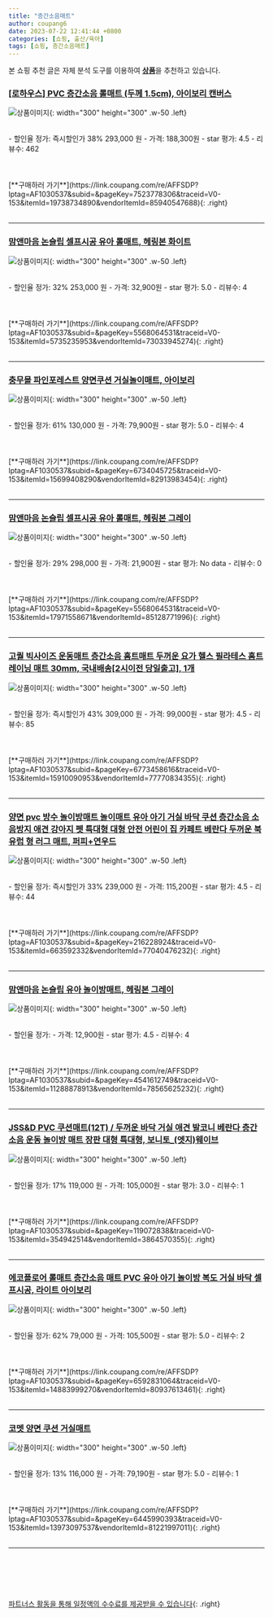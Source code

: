 ```yaml
---
title: "층간소음매트"
author: coupang6
date: 2023-07-22 12:41:44 +0800
categories: [쇼핑, 출산/육아]
tags: [쇼핑, 층간소음매트]
---
```


본 쇼핑 추천 글은 자체 분석 도구를 이용하여 [**상품**](https://link.coupang.com/a/bao1ui)을 추천하고 있습니다.

### [[로하우스] PVC 층간소음 롤매트 (두께 1.5cm), 아이보리 캔버스](https://link.coupang.com/re/AFFSDP?lptag=AF1030537&subid=&pageKey=7523778306&traceid=V0-153&itemId=19738734890&vendorItemId=85940547688)

![상품이미지](https://thumbnail6.coupangcdn.com/thumbnails/remote/230x230ex/image/vendor_inventory/a8fd/fa29e0dbdeeccbf7a18fe3af151839304b07c6417473f085e7f160d94901.jpg){: width="300" height="300" .w-50 .left}


<br>
- 할인율 정가: 즉시할인가 38%  293,000   원
- 가격: 188,300원
- star 평가: 4.5
- 리뷰수: 462
<br>
<br>
<br>
<br>
[**구매하러 가기**](https://link.coupang.com/re/AFFSDP?lptag=AF1030537&subid=&pageKey=7523778306&traceid=V0-153&itemId=19738734890&vendorItemId=85940547688){: .right}
<br>
<br>

---

### [맘앤마음 논슬립 셀프시공 유아 롤매트, 헤링본 화이트](https://link.coupang.com/re/AFFSDP?lptag=AF1030537&subid=&pageKey=5568064531&traceid=V0-153&itemId=5735235953&vendorItemId=73033945274)

![상품이미지](https://thumbnail10.coupangcdn.com/thumbnails/remote/230x230ex/image/retail/images/1636693027993826-c41c6d59-1345-4a4d-b47c-97c3a91a0ed4.png){: width="300" height="300" .w-50 .left}


<br>
- 할인율 정가: 32%  253,000   원
- 가격: 32,900원
- star 평가: 5.0
- 리뷰수: 4
<br>
<br>
<br>
<br>
[**구매하러 가기**](https://link.coupang.com/re/AFFSDP?lptag=AF1030537&subid=&pageKey=5568064531&traceid=V0-153&itemId=5735235953&vendorItemId=73033945274){: .right}
<br>
<br>

---

### [충무몰 파인포레스트 양면쿠션 거실놀이매트, 아이보리](https://link.coupang.com/re/AFFSDP?lptag=AF1030537&subid=&pageKey=6734045725&traceid=V0-153&itemId=15699408290&vendorItemId=82913983454)

![상품이미지](https://thumbnail10.coupangcdn.com/thumbnails/remote/230x230ex/image/rs_quotation_api/fqdxk7lx/6c1211bde4074a9abee8176bf4656089.jpg){: width="300" height="300" .w-50 .left}


<br>
- 할인율 정가: 61%  130,000   원
- 가격: 79,900원
- star 평가: 5.0
- 리뷰수: 4
<br>
<br>
<br>
<br>
[**구매하러 가기**](https://link.coupang.com/re/AFFSDP?lptag=AF1030537&subid=&pageKey=6734045725&traceid=V0-153&itemId=15699408290&vendorItemId=82913983454){: .right}
<br>
<br>

---

### [맘앤마음 논슬립 셀프시공 유아 롤매트, 헤링본 그레이](https://link.coupang.com/re/AFFSDP?lptag=AF1030537&subid=&pageKey=5568064531&traceid=V0-153&itemId=17971558671&vendorItemId=85128771996)

![상품이미지](https://thumbnail10.coupangcdn.com/thumbnails/remote/230x230ex/image/rs_quotation_api/sokwfy2f/6698a89662644012b5fed0c4deb35f38.jpg){: width="300" height="300" .w-50 .left}


<br>
- 할인율 정가: 29%  298,000   원
- 가격: 21,900원
- star 평가: No data
- 리뷰수: 0
<br>
<br>
<br>
<br>
[**구매하러 가기**](https://link.coupang.com/re/AFFSDP?lptag=AF1030537&subid=&pageKey=5568064531&traceid=V0-153&itemId=17971558671&vendorItemId=85128771996){: .right}
<br>
<br>

---

### [고퀄 빅사이즈 운동매트 층간소음 홈트매트 두꺼운 요가 헬스 필라테스 홈트레이닝 매트 30mm, 국내배송[2시이전 당일출고], 1개](https://link.coupang.com/re/AFFSDP?lptag=AF1030537&subid=&pageKey=6773458616&traceid=V0-153&itemId=15910090953&vendorItemId=77770834355)

![상품이미지](https://thumbnail6.coupangcdn.com/thumbnails/remote/230x230ex/image/vendor_inventory/08cb/93f8f8064ed7291c893d7f52a36d725511fd79e755ca419b7d1b4a4c28ae.jpg){: width="300" height="300" .w-50 .left}


<br>
- 할인율 정가: 즉시할인가 43%  309,000   원
- 가격: 99,000원
- star 평가: 4.5
- 리뷰수: 85
<br>
<br>
<br>
<br>
[**구매하러 가기**](https://link.coupang.com/re/AFFSDP?lptag=AF1030537&subid=&pageKey=6773458616&traceid=V0-153&itemId=15910090953&vendorItemId=77770834355){: .right}
<br>
<br>

---

### [양면 pvc 방수 놀이방매트 놀이매트 유아 아기 거실 바닥 쿠션 층간소음 소음방지 애견 강아지 펫 특대형 대형 안전 어린이 집 카페트 베란다 두꺼운 북유럽 형 러그 매트, 퍼피+연우드](https://link.coupang.com/re/AFFSDP?lptag=AF1030537&subid=&pageKey=216228924&traceid=V0-153&itemId=663592332&vendorItemId=77040476232)

![상품이미지](https://thumbnail9.coupangcdn.com/thumbnails/remote/230x230ex/image/vendor_inventory/142e/6b1fe331967f0a2b503c6e50af92c0c9b337763a10d6a7264ddf0b780326.jpg){: width="300" height="300" .w-50 .left}


<br>
- 할인율 정가: 즉시할인가 33%  239,000   원
- 가격: 115,200원
- star 평가: 4.5
- 리뷰수: 44
<br>
<br>
<br>
<br>
[**구매하러 가기**](https://link.coupang.com/re/AFFSDP?lptag=AF1030537&subid=&pageKey=216228924&traceid=V0-153&itemId=663592332&vendorItemId=77040476232){: .right}
<br>
<br>

---

### [맘앤마음 논슬립 유아 놀이방매트, 헤링본 그레이](https://link.coupang.com/re/AFFSDP?lptag=AF1030537&subid=&pageKey=4541612749&traceid=V0-153&itemId=11288878913&vendorItemId=78565625232)

![상품이미지](https://thumbnail6.coupangcdn.com/thumbnails/remote/230x230ex/image/rs_quotation_api/1poxnldu/311d90ed6f384baca77b8251ce1de262.jpg){: width="300" height="300" .w-50 .left}


<br>
- 할인율 정가: 
- 가격: 12,900원
- star 평가: 4.5
- 리뷰수: 4
<br>
<br>
<br>
<br>
[**구매하러 가기**](https://link.coupang.com/re/AFFSDP?lptag=AF1030537&subid=&pageKey=4541612749&traceid=V0-153&itemId=11288878913&vendorItemId=78565625232){: .right}
<br>
<br>

---

### [JSS&D PVC 쿠션매트(12T) / 두꺼운 바닥 거실 애견 발코니 베란다 층간소음 운동 놀이방 매트 장판 대형 특대형, 보니토_(엣지)웨이브](https://link.coupang.com/re/AFFSDP?lptag=AF1030537&subid=&pageKey=119072838&traceid=V0-153&itemId=354942514&vendorItemId=3864570355)

![상품이미지](https://thumbnail7.coupangcdn.com/thumbnails/remote/230x230ex/image/vendor_inventory/images/2018/08/07/13/4/a077afb5-9e2f-40ee-ac90-735b6afd7ccf.jpg){: width="300" height="300" .w-50 .left}


<br>
- 할인율 정가: 17%  119,000   원
- 가격: 105,000원
- star 평가: 3.0
- 리뷰수: 1
<br>
<br>
<br>
<br>
[**구매하러 가기**](https://link.coupang.com/re/AFFSDP?lptag=AF1030537&subid=&pageKey=119072838&traceid=V0-153&itemId=354942514&vendorItemId=3864570355){: .right}
<br>
<br>

---

### [에코플로어 롤매트 층간소음 매트 PVC 유아 아기 놀이방 복도 거실 바닥 셀프시공, 라이트 아이보리](https://link.coupang.com/re/AFFSDP?lptag=AF1030537&subid=&pageKey=6592831064&traceid=V0-153&itemId=14883999270&vendorItemId=80937613461)

![상품이미지](https://thumbnail7.coupangcdn.com/thumbnails/remote/230x230ex/image/vendor_inventory/ae78/1b7cf480cc5e7d2be80a56cd5c8a38823a87bae7a0aa4c36083ca60b016e.jpg){: width="300" height="300" .w-50 .left}


<br>
- 할인율 정가: 62%  79,000   원
- 가격: 105,500원
- star 평가: 5.0
- 리뷰수: 2
<br>
<br>
<br>
<br>
[**구매하러 가기**](https://link.coupang.com/re/AFFSDP?lptag=AF1030537&subid=&pageKey=6592831064&traceid=V0-153&itemId=14883999270&vendorItemId=80937613461){: .right}
<br>
<br>

---

### [코멧 양면 쿠션 거실매트](https://link.coupang.com/re/AFFSDP?lptag=AF1030537&subid=&pageKey=6445990393&traceid=V0-153&itemId=13973097537&vendorItemId=81221997011)

![상품이미지](https://thumbnail9.coupangcdn.com/thumbnails/remote/230x230ex/image/retail/images/4524532219432395-27fba0cb-172c-4901-b87c-a0d7b1688cb4.jpg){: width="300" height="300" .w-50 .left}


<br>
- 할인율 정가: 13%  116,000   원
- 가격: 79,190원
- star 평가: 5.0
- 리뷰수: 1
<br>
<br>
<br>
<br>
[**구매하러 가기**](https://link.coupang.com/re/AFFSDP?lptag=AF1030537&subid=&pageKey=6445990393&traceid=V0-153&itemId=13973097537&vendorItemId=81221997011){: .right}
<br>
<br>

---
<br><br><br><br><br> [파트너스 활동을 통해 일정액의 수수료를 제공받을 수 있습니다](https://link.coupang.com/a/bao1ui){: .right}